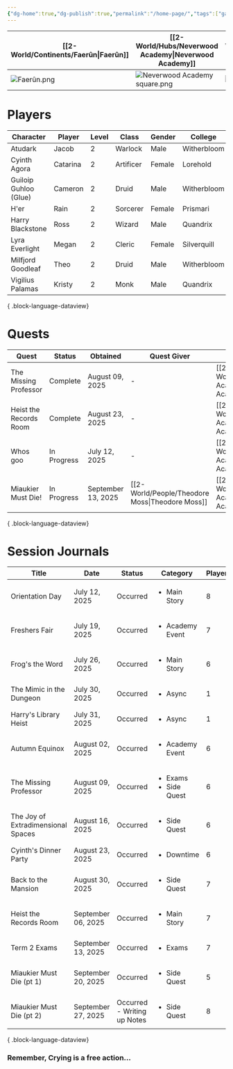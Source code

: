 ```yaml
---
{"dg-home":true,"dg-publish":true,"permalink":"/home-page/","tags":["gardenEntry"],"dgPassFrontmatter":true,"updated":"2025-10-04T00:58:44.000+01:00"}
---
```



| **[[2-World/Continents/Faerûn\|Faerûn]]**  | **[[2-World/Hubs/Neverwood Academy\|Neverwood Academy]]**         | **[[2-World/Groups/Academic Cohorts/Cohort of 1508\|Cohort of 1508]]** | **[[1-Party/Group 1/Group 1\|Group 1]]**  | **[[1-Party/Group 2/Group 2\|Group 2]]**  | [Virtual Table Top](https://neverwood-academy.eu.forge-vtt.com/join) |
| --------------- | --------------------------------- | ---------------------- | ---------------- | ---------------- | -------------------------------------------------------------------- |
| ![Faerûn.png](/img/user/z_Assets/Maps/Faer%C3%BBn.png) | ![Neverwood Academy square.png](/img/user/z_Assets/Neverwood%20Academy%20square.png) | ![class of 1508.png](/img/user/z_Assets/classLogos/class%20of%201508.png) | ![Group 1.png](/img/user/z_Assets/character_art/Players/Group%201.png) | ![group 2.png](/img/user/z_Assets/character_art/Players/Group%202.png) | ![Pasted image 20250929163117.png](/img/user/z_Assets/Pasted%20image%2020250929163117.png)                                 |

# Players
| Character             | Player   | Level | Class     | Gender | College     |
| --------------------- | -------- | ----- | --------- | ------ | ----------- |
| Atudark               | Jacob    | 2     | Warlock   | Male   | Witherbloom |
| Cyinth Agora          | Catarina | 2     | Artificer | Female | Lorehold    |
| Guiloip Guhloo (Glue) | Cameron  | 2     | Druid     | Male   | Witherbloom |
| H'er                  | Rain     | 2     | Sorcerer  | Female | Prismari    |
| Harry Blackstone      | Ross     | 2     | Wizard    | Male   | Quandrix    |
| Lyra Everlight        | Megan    | 2     | Cleric    | Female | Silverquill |
| Milfjord Goodleaf     | Theo     | 2     | Druid     | Male   | Witherbloom |
| Vigilius Palamas      | Kristy   | 2     | Monk      | Male   | Quandrix    |

{ .block-language-dataview}

# Quests
| Quest                  | Status      | Obtained           | Quest Giver                                        | Location                                                 |
| ---------------------- | ----------- | ------------------ | -------------------------------------------------- | -------------------------------------------------------- |
| The Missing Professor  | Complete    | August 09, 2025    | \-                                                 | [[2-World/Hubs/Neverwood Academy\|Neverwood Academy]] |
| Heist the Records Room | Complete    | August 23, 2025    | \-                                                 | [[2-World/Hubs/Neverwood Academy\|Neverwood Academy]] |
| Whos goo               | In Progress | July 12, 2025      | \-                                                 | [[2-World/Hubs/Neverwood Academy\|Neverwood Academy]] |
| Miaukier Must Die!     | In Progress | September 13, 2025 | [[2-World/People/Theodore Moss\|Theodore Moss]] | [[2-World/Hubs/Neverwood Academy\|Neverwood Academy]] |

{ .block-language-dataview}

# Session Journals
| Title                              | Date               | Status                      | Category                                   | Players |
| ---------------------------------- | ------------------ | --------------------------- | ------------------------------------------ | ------- |
| Orientation Day                    | July 12, 2025      | Occurred                    | <ul><li>Main Story</li></ul>               | 8       |
| Freshers Fair                      | July 19, 2025      | Occurred                    | <ul><li>Academy Event</li></ul>            | 7       |
| Frog's the Word                    | July 26, 2025      | Occurred                    | <ul><li>Main Story</li></ul>               | 6       |
| The Mimic in the Dungeon           | July 30, 2025      | Occurred                    | <ul><li>Async</li></ul>                    | 1       |
| Harry's Library Heist              | July 31, 2025      | Occurred                    | <ul><li>Async</li></ul>                    | 1       |
| Autumn Equinox                     | August 02, 2025    | Occurred                    | <ul><li>Academy Event</li></ul>            | 6       |
| The Missing Professor              | August 09, 2025    | Occurred                    | <ul><li>Exams</li><li>Side Quest</li></ul> | 6       |
| The Joy of Extradimensional Spaces | August 16, 2025    | Occurred                    | <ul><li>Side Quest</li></ul>               | 6       |
| Cyinth's Dinner Party              | August 23, 2025    | Occurred                    | <ul><li>Downtime</li></ul>                 | 6       |
| Back to the Mansion                | August 30, 2025    | Occurred                    | <ul><li>Side Quest</li></ul>               | 7       |
| Heist the Records Room             | September 06, 2025 | Occurred                    | <ul><li>Main Story</li></ul>               | 7       |
| Term 2 Exams                       | September 13, 2025 | Occurred                    | <ul><li>Exams</li></ul>                    | 7       |
| Miaukier Must Die (pt 1)           | September 20, 2025 | Occurred                    | <ul><li>Side Quest</li></ul>               | 5       |
| Miaukier Must Die (pt 2)           | September 27, 2025 | Occurred - Writing up Notes | <ul><li>Side Quest</li></ul>               | 8       |

{ .block-language-dataview}

### Remember, Crying is a free action...